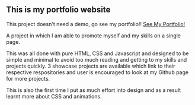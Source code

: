 ## This is my portfolio website

This project doesn't need a demo, go see my portfolio!!
[See My Portfolio!](https://dragoonmonthecat.github.io/)

A project in which I am able to promote myself and my skills on a single page.

This was all done with pure HTML, CSS and Javascript and designed to be simple and minimal to avoid too much reading and getting to my skills and projects quickly. 3 showcase projects are available which link to their respective respositories and user is encouraged to look at my Github page for more projects.

This is also the first time I put as much effort into design and as a result learnt more about CSS and animations.
